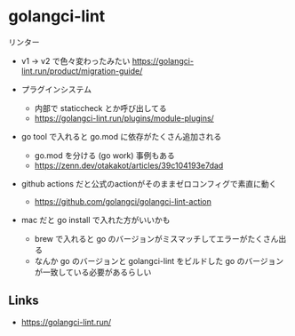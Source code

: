 # golangci-lint

リンター

- v1 -> v2 で色々変わったみたい
  https://golangci-lint.run/product/migration-guide/
- プラグインシステム
  - 内部で staticcheck とか呼び出してる
  - https://golangci-lint.run/plugins/module-plugins/
- go tool で入れると go.mod に依存がたくさん追加される
  - go.mod を分ける (go work) 事例もある
  - https://zenn.dev/otakakot/articles/39c104193e7dad

- github actions だと公式のactionがそのままゼロコンフィグで素直に動く
  - https://github.com/golangci/golangci-lint-action

- mac だと go install で入れた方がいいかも
  - brew で入れると go のバージョンがミスマッチしてエラーがたくさん出る
  - なんか go のバージョンと golangci-lint をビルドした go のバージョンが一致している必要があるらしい

## Links
- https://golangci-lint.run/
